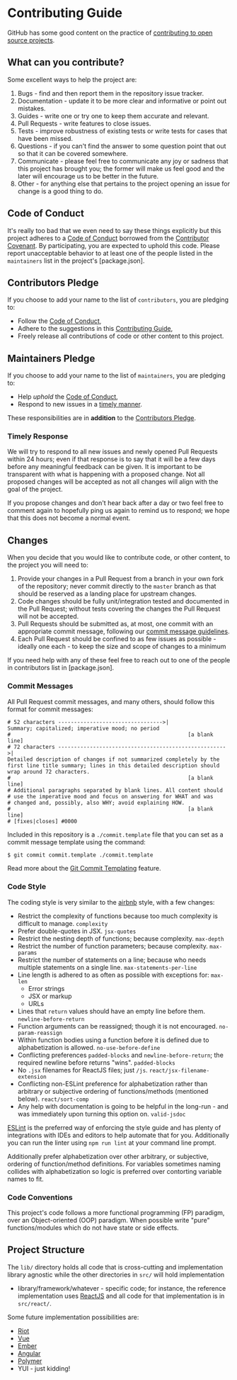 Contributing Guide
==================

GitHub has some good content on the practice of [contributing to open source
projects][GitHub Guide].

## What can you contribute?

Some excellent ways to help the project are:

  1. Bugs - find and then report them in the repository issue tracker.
  2. Documentation - update it to be more clear and informative or point out
      mistakes.
  3. Guides - write one or try one to keep them accurate and relevant.
  4. Pull Requests - write features to close issues.
  5. Tests - improve robustness of existing tests or write tests for cases that
      have been missed.
  6. Questions - if you can't find the answer to some question point that out
      so that it can be covered somewhere.
  7. Communicate - please feel free to communicate any joy or sadness that this
      project has brought you; the former will make us feel good and the later
      will encourage us to be better in the future.
  8. Other - for anything else that pertains to the project opening an issue
      for change is a good thing to do.

## Code of Conduct

It's really too bad that we even need to say these things explicitly but this
project adheres to a [Code of Conduct][Conduct] borrowed from the
[Contributor Covenant][Covenant]. By participating, you are expected to uphold
this code. Please report unacceptable behavior to at least one of the people
listed in the `maintainers` list in the project's [package.json].

## Contributors Pledge

If you choose to add your name to the list of `contributors`, you are pledging
to:

  - Follow the [Code of Conduct][Conduct],
  - Adhere to the suggestions in this [Contributing Guide][Contribute],
  - Freely release all contributions of code or other content to this project.

## Maintainers Pledge

If you choose to add your name to the list of `maintainers`, you are pledging
to:

  - Help *uphold* the [Code of Conduct][Conduct],
  - Respond to new issues in a [timely manner](timely-response).

These responsibilities are in **addition** to the [Contributors Pledge](contributors-pledge).

### Timely Response

We will try to respond to all new issues and newly opened Pull Requests within
24 hours; even if that response is to say that it will be a few days before any
meaningful feedback can be given. It is important to be transparent with what
is happening with a proposed change. Not all proposed changes will be accepted
as not all changes will align with the goal of the project.

If you propose changes and don't hear back after a day or two feel free to
comment again to hopefully ping us again to remind us to respond; we hope that
this does not become a normal event.

## Changes

When you decide that you would like to contribute code, or other content, to
the project you will need to:

  1. Provide your changes in a Pull Request from a branch in your own fork of
      the repository; never commit directly to the `master` branch as that
      should be reserved as a landing place for upstream changes.
  2. Code changes should be fully unit/integration tested and documented in the
      Pull Request; without tests covering the changes the Pull Request will
      not be accepted.
  3. Pull Requests should be submitted as, at most, one commit with an
      appropriate commit message, following our [commit message guidelines](#commit-messages).
  4. Each Pull Request should be confined to as few issues as possible -
      ideally one each - to keep the size and scope of changes to a minimum

If you need help with any of these feel free to reach out to one of the people
in contributors list in [package.json].

### Commit Messages

All Pull Request commit messages, and many others, should follow this format
for commit messages:

```
# 52 characters --------------------------------->|
Summary; capitalized; imperative mood; no period
#                                                        [a blank line]
# 72 characters ----------------------------------------------------->|
Detailed description of changes if not summarized completely by the
first line title summary; lines in this detailed description should
wrap around 72 characters.
#                                                        [a blank line]
# Additional paragraphs separated by blank lines. All content should
# use the imperative mood and focus on answering for WHAT and was
# changed and, possibly, also WHY; avoid explaining HOW.
#                                                        [a blank line]
# [fixes|closes] #0000
```

Included in this repository is a `./commit.template` file that you can set as a
commit message template using the command:

```bash
$ git commit commit.template ./commit.template
```

Read more about the [Git Commit Templating][Git Templating] feature.

### Code Style

The coding style is very similar to the [airbnb] style, with a few changes:

  - Restrict the complexity of functions because too much complexity is
      difficult to manage. `complexity`
  - Prefer double-quotes in JSX. `jsx-quotes`
  - Restrict the nesting depth of functions; because complexity. `max-depth`
  - Restrict the number of function parameters; because complexity. `max-params`
  - Restrict the number of statements on a line; because who needs multiple
      statements on a single line. `max-statements-per-line`
  - Line length is adhered to as often as possible with exceptions for: `max-len`
    + Error strings
    + JSX or markup
    + URLs
  - Lines that `return` values should have an empty line before them. `newline-before-return`
  - Function arguments can be reassigned; though it is not encouraged. `no-param-reassign`
  - Within function bodies using a function before it is defined due to
      alphabetization is allowed. `no-use-before-define`
  - Conflicting preferences `padded-blocks` and `newline-before-return`; the
      required newline before returns "wins". `padded-blocks`
  - No `.jsx` filenames for ReactJS files; just `/js`. `react/jsx-filename-extension`
  - Conflicting non-ESLint preference for alphabetization rather than arbitrary
      or subjective ordering of functions/methods (mentioned below). `react/sort-comp`
  - Any help with documentation is going to be helpful in the long-run - and
      was immediately upon turning this option on. `valid-jsdoc`

[ESLint] is the preferred way of enforcing the style guide and has plenty of
integrations with IDEs and editors to help automate that for you. Additionally
you can run the linter using `npm run lint` at your command line prompt.

Additionally prefer alphabetization over other arbitrary, or subjective,
ordering of function/method definitions. For variables sometimes naming
collides with alphabetization so logic is preferred over contorting variable
names to fit.

### Code Conventions

This project's code follows a more functional programming (FP) paradigm, over
an Object-oriented (OOP) paradigm. When possible write "pure" functions/modules
which do not have state or side effects.

## Project Structure

The `lib/` directory holds all code that is cross-cutting and implementation
library agnostic while the other directories in `src/` will hold implementation
- library/framework/whatever - specific code; for instance, the reference
implementation uses [ReactJS] and all code for that implementation is in
`src/react/`.

Some future implementation possibilities are:

  - [Riot](http://riotjs.com/)
  - [Vue](https://vuejs.org/)
  - [Ember](http://emberjs.com/)
  - [Angular](https://angular.io/)
  - [Polymer](https://www.polymer-project.org/1.0/)
  - YUI - just kidding!

[airbnb]: https://github.com/airbnb/javascript
[Conduct]: CODE_OF_CONDUCT.md
[Contribute]: CONTRIBUTING.md
[Covenant]: http://contributor-covenant.org
[ESLint]: http://eslint.org/
[Git Templating]: https://git-scm.com/docs/git-commit#git-commit---templateltfilegt
[GitHub Guide]: https://guides.github.com/activities/contributing-to-open-source/
[ReactJS]: https://facebook.github.io/react/
